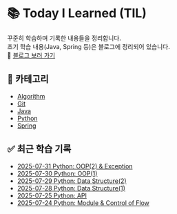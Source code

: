 # 📚 Today I Learned (TIL)

꾸준히 학습하며 기록한 내용들을 정리합니다.  
초기 학습 내용(Java, Spring 등)은 블로그에 정리되어 있습니다.  
🔗 [블로그 보러 가기](https://blog.naver.com/seol1n_)

## 📂 카테고리

- [Algorithm](./Algorithm)
- [Git](./Git)
- [Java](./Java)
- [Python](./Python)
- [Spring](./Spring)

## ✅ 최근 학습 기록

- [2025-07-31 Python: OOP(2) & Exception](./Python/python-250731)
- [2025-07-30 Python: OOP(1)](./Python/python-250730)
- [2025-07-29 Python: Data Structure(2)](./Python/python-250729)
- [2025-07-28 Python: Data Structure(1)](./Python/python-250728)
- [2025-07-25 Python: API](./Python/python-250725)
- [2025-07-24 Python: Module & Control of Flow](./Python/python-250724)


